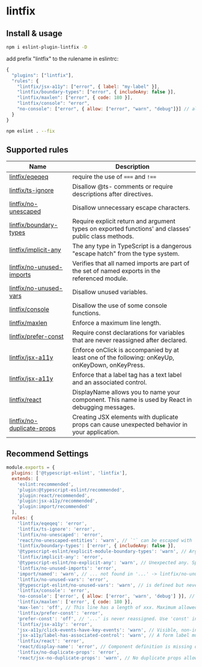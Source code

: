 # lintfix

## Install & usage

```bash
npm i eslint-plugin-lintfix -D
```

add prefix "lintfix" to the rulename in eslintrc:
```js
{
  "plugins": ["lintfix"],
  "rules": {
    "lintfix/jsx-a11y": ["error", { label: "my-label" }],
    "lintfix/boundary-types": ["error", { includeAny: false }],
    "lintfix/maxlen": ["error", { code: 180 }],
    "lintfix/console": "error",
    "no-console": ["error", { allow: ["error", "warn", "debug"]}] // allow error and warn 
  }
}
```

```bash
npm eslint . --fix
```

## Supported rules

Name | Description
----- | -----
[lintfix/eqeqeq](https://eslint.org/docs/rules/eqeqeq) | require the use of `===` and `!==`
[lintfix/ts-ignore](https://typescript-eslint.io/rules/ban-ts-comment/) | Disallow @ts-<directive> comments or require descriptions after directives.
[lintfix/no-unescaped](https://eslint.org/docs/latest/rules/no-useless-escape) | Disallow unnecessary escape characters.
[lintfix/boundary-types](https://typescript-eslint.io/rules/explicit-module-boundary-types/) | Require explicit return and argument types on exported functions' and classes' public class methods.
[lintfix/implicit-any](https://typescript-eslint.io/rules/no-explicit-any/) | The any type in TypeScript is a dangerous "escape hatch" from the type system.
[lintfix/no-unused-imports](https://github.com/import-js/eslint-plugin-import/blob/main/docs/rules/named.md) | Verifies that all named imports are part of the set of named exports in the referenced module.
[lintfix/no-unused-vars](https://eslint.org/docs/latest/rules/no-unused-vars) | Disallow unused variables.
[lintfix/console](https://eslint.org/docs/latest/rules/no-console) | Disallow the use of some console functions.
[lintfix/maxlen](https://eslint.org/docs/latest/rules/max-len) | Enforce a maximum line length.
[lintfix/prefer-const](https://eslint.org/docs/latest/rules/prefer-const) | Require const declarations for variables that are never reassigned after declared.
[lintfix/jsx-a11y](https://github.com/jsx-eslint/eslint-plugin-jsx-a11y/blob/main/docs/rules/click-events-have-key-events.md) | Enforce onClick is accompanied by at least one of the following: onKeyUp, onKeyDown, onKeyPress.
[lintfix/jsx-a11y](https://github.com/jsx-eslint/eslint-plugin-jsx-a11y/blob/main/docs/rules/label-has-associated-control.md) | Enforce that a label tag has a text label and an associated control.
[lintfix/react](https://github.com/jsx-eslint/eslint-plugin-react/blob/master/docs/rules/display-name.md) | DisplayName allows you to name your component. This name is used by React in debugging messages.
[lintfix/no-duplicate-props](https://github.com/jsx-eslint/eslint-plugin-react/blob/master/docs/rules/jsx-no-duplicate-props.md) | Creating JSX elements with duplicate props can cause unexpected behavior in your application.

## Recommend Settings
```js
module.exports = {
  plugins: ['@typescript-eslint', 'lintfix'],
  extends: [
    'eslint:recommended',
    'plugin:@typescript-eslint/recommended',
    'plugin:react/recommended',
    'plugin:jsx-a11y/recommended',
    'plugin:import/recommended'
  ],
  rules: {
    'lintfix/eqeqeq': 'error',
    'lintfix/ts-ignore': 'error',
    'lintfix/no-unescaped': 'error',
    'react/no-unescaped-entities': 'warn', // `'` can be escaped with `&apos;`, `&lsquo;`, `&#39;`, `&rsquo;`  -> lintfix/no-unescaped
    'lintfix/boundary-types': ['error', { includeAny: false }],
    '@typescript-eslint/explicit-module-boundary-types': 'warn', // Argument '...' should be typed with a non-any type -> lintfix/boundary-types
    'lintfix/implicit-any': 'error',
    '@typescript-eslint/no-explicit-any': 'warn', // Unexpected any. Specify a different type -> lintfix/implicit-any
    'lintfix/no-unused-imports': 'error',
    'import/named': 'warn', // ... not found in '...' -> lintfix/no-unused-imports
    'lintfix/no-unused-vars': 'error',
    '@typescript-eslint/no-unused-vars': 'warn', // is defined but never used -> lintfix/no-unused-vars
    'lintfix/console': 'error',
    'no-console': ['error', { allow: ['error', 'warn', 'debug'] }], // Unexpected console statement -> lintfix/console
    'lintfix/maxlen': ['error', { code: 180 }],
    'max-len': 'off', // This line has a length of xxx. Maximum allowed is 80 -> lintfix/maxlen
    'lintfix/prefer-const': 'error',
    'prefer-const': 'off', // '...' is never reassigned. Use 'const' instead -> lintfix/prefer-const'
    'lintfix/jsx-a11y': 'error',
    'jsx-a11y/click-events-have-key-events': 'warn', // Visible, non-interactive elements with click handlers must have at least one keyboard listener -> lintfix/jsx-a11y
    'jsx-a11y/label-has-associated-control': 'warn', // A form label must be associated with a control -> lintfix/jsx-a11y
    'lintfix/react': 'error',
    'react/display-name': 'error', // Component definition is missing display name -> lintfix/react
    'lintfix/no-duplicate-props': 'error',
    'react/jsx-no-duplicate-props': 'warn', // No duplicate props allowed  -> lintfix/no-duplicate-props
```